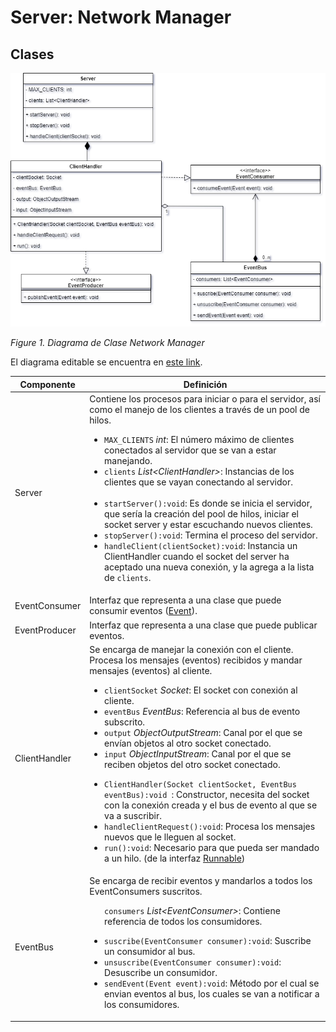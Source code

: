 # Server: Network Manager

## Clases

![Figure1](/docs/imgs/CD_Server_Network_Manager.png)

_Figure 1. Diagrama de Clase Network Manager_

El diagrama editable se encuentra en [este link](https://drive.google.com/file/d/1g025fhle7SZ9MlFeQbGAMuW5SJc0jiCr/view?usp=sharing).


| Componente    | Definición                                                                                                                                                                                                                                                                                                                                                                                                                                                                                                                                                                                                                                                                                                                                                                                                                                                                                                                                      |
| ------------- | ----------------------------------------------------------------------------------------------------------------------------------------------------------------------------------------------------------------------------------------------------------------------------------------------------------------------------------------------------------------------------------------------------------------------------------------------------------------------------------------------------------------------------------------------------------------------------------------------------------------------------------------------------------------------------------------------------------------------------------------------------------------------------------------------------------------------------------------------------------------------------------------------------------------------------------------------- |
| Server        | Contiene los procesos para iniciar o para el servidor, así como el manejo de los clientes a través de un pool de hilos. <ul><li>`MAX_CLIENTS` _int_: El número máximo de clientes conectados al servidor que se van a estar manejando.</li><li>`clients` _List\<ClientHandler\>_: Instancias de los clientes que se vayan conectando al servidor.</li><br><li>`startServer():void`: Es donde se inicia el servidor, que sería la creación del pool de hilos, iniciar el socket server y estar escuchando nuevos clientes.</li><li>`stopServer():void`: Termina el proceso del servidor.</li><li>`handleClient(clientSocket):void`: Instancia un ClientHandler cuando el socket del server ha aceptado una nueva conexión, y la agrega a la lista de `clients`.</li></ul>                                                                                                                                                                        |
| EventConsumer | Interfaz que representa a una clase que puede consumir eventos ([Event](/docs/diagrams/EventSchema.md#clases)).                                                                                                                                                                                                                                                                                                                                                                                                                                                                                                                                                                                                                                                                                                                                                                                                                                 |
| EventProducer | Interfaz que representa a una clase que puede publicar eventos.                                                                                                                                                                                                                                                                                                                                                                                                                                                                                                                                                                                                                                                                                                                                                                                                                                                                                 |
| ClientHandler | Se encarga de manejar la conexión con el cliente. <br> Procesa los mensajes (eventos) recibidos y mandar mensajes (eventos) al cliente.<ul><li>`clientSocket` _Socket_: El socket con conexión al cliente.</li><li>`eventBus` _EventBus_: Referencia al bus de evento subscrito.<li>`output` _ObjectOutputStream_: Canal por el que se envían objetos al otro socket conectado. <li>`input` _ObjectInputStream_: Canal por el que se reciben objetos del otro socket conectado.</ul><ul><li>`ClientHandler(Socket clientSocket, EventBus eventBus):void `: Constructor, necesita del socket con la conexión creada y el bus de evento al que se va a suscribir.<li>`handleClientRequest():void`: Procesa los mensajes nuevos que le lleguen al socket. <li>`run():void`: Necesario para que pueda ser mandado a un hilo. (de la interfaz [Runnable](https://docs.oracle.com/en/java/javase/17/docs/api/java.base/java/lang/Runnable.html))</ul> |
| EventBus      | Se encarga de recibir eventos y mandarlos a todos los EventConsumers suscritos. <ul>`consumers` _List\<EventConsumer\>_: Contiene referencia de todos los consumidores.</ul> <ul><li>`suscribe(EventConsumer consumer):void`: Suscribe un consumidor al bus. <li>`unsuscribe(EventConsumer consumer):void`: Desuscribe un consumidor. <li>`sendEvent(Event event):void`: Método por el cual se envian eventos al bus, los cuales se van a notificar a los consumidores.</ul>                                                                                                                                                                                                                                                                                                                                                                                                                                                                    |